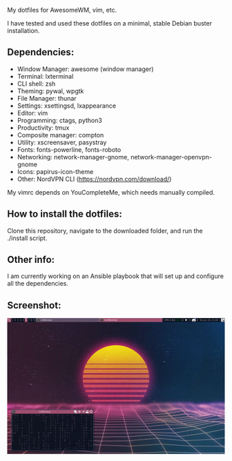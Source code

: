My dotfiles for AwesomeWM, vim, etc.

I have tested and used these dotfiles on a minimal, stable Debian buster installation.

## Dependencies:
* Window Manager: awesome (window manager)
* Terminal: lxterminal
* CLI shell: zsh
* Theming: pywal, wpgtk
* File Manager: thunar
* Settings: xsettingsd, lxappearance
* Editor: vim
* Programming: ctags, python3
* Productivity: tmux
* Composite manager: compton
* Utility: xscreensaver, pasystray
* Fonts: fonts-powerline, fonts-roboto
* Networking: network-manager-gnome, network-manager-openvpn-gnome
* Icons: papirus-icon-theme
* Other: NordVPN CLI (https://nordvpn.com/download/)

My vimrc depends on YouCompleteMe, which needs manually compiled.

## How to install the dotfiles:
Clone this repository, navigate to the downloaded folder, and run the ./install script.

## Other info:
I am currently working on an Ansible playbook that will set up and configure all the dependencies.

## Screenshot:

![Alt text](screenshot.png?raw=true "Screenshot")
